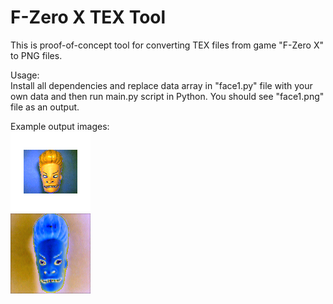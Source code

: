 # F-Zero X TEX Tool

This is proof-of-concept tool for converting TEX files from game "F-Zero X"
to PNG files.

Usage:<br>
Install all dependencies and replace data array in "face1.py" file with your own data
and then run main.py script in Python. You should see "face1.png" file as an output.

Example output images:<br>
<img src="data\face1.png"> <br>
<img src="data\face3.png">
